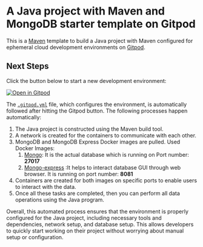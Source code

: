 # A Java project with Maven and MongoDB starter template on Gitpod

This is a [Maven](https://maven.apache.org/guides) template to build a Java project with Maven configured for ephemeral cloud development environments on [Gitpod](https://www.gitpod.io/).

## Next Steps

Click the button below to start a new development environment:

[![Open in Gitpod](https://gitpod.io/button/open-in-gitpod.svg)](https://gitpod.io/#https://github.com/gitpod-samples/template-java-maven-mongodb)

The [`.gitpod.yml`](./.gitpod.yml) file, which configures the environment, is automatically followed after hitting the Gitpod button. The following processes happen automatically:

1. The Java project is constructed using the Maven build tool.
2. A network is created for the containers to communicate with each other.
3. MongoDB and MongoDB Express Docker images are pulled.
     Used Docker Images:
     1. [Mongo](https://hub.docker.com/_/mongo): It is the actual database which is running on Port number: **27017** 
     2. [Mongo-express](https://hub.docker.com/_/mongo-express) :It helps to interact database GUI through web browser. It is running on port number: **8081** 
4. Containers are created for both images on specific ports to enable users to interact with the data.
5. Once all these tasks are completed, then you can perform all data operations using the Java program.

Overall, this automated process ensures that the environment is properly configured for the Java project, including necessary tools and dependencies, network setup, and database setup. This allows developers to quickly start working on their project without worrying about manual setup or configuration.
